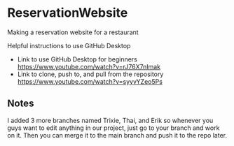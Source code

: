 # ReservationWebsite
 Making a reservation website for a restaurant

Helpful instructions to use GitHub Desktop
- Link to use GitHub Desktop for beginners
https://www.youtube.com/watch?v=rJ76X7nImak
- Link to clone, push to, and pull from the repository
https://www.youtube.com/watch?v=syyvYZeo5Ps

## Notes
I added 3 more branches named Trixie, Thai, and Erik so whenever you guys want to edit 
anything in our project, just go to your branch and work on it. Then you can merge it to the
main branch and push it to the repo later.

